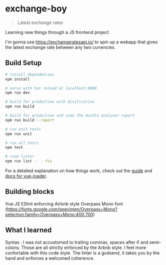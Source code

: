 # exchange-boy

> Latest exchange rates

Learning new things through a JS frontend project

I'm gonna use https://exchangeratesapi.io/ to spin up a webapp that gives the latest exchange rate between any two currencies.

## Build Setup

``` bash
# install dependencies
npm install

# serve with hot reload at localhost:8080
npm run dev

# build for production with minification
npm run build

# build for production and view the bundle analyzer report
npm run build --report

# run unit tests
npm run unit

# run all tests
npm test

# rune linter
npm run lint -- --fix
```

For a detailed explanation on how things work, check out the [guide](http://vuejs-templates.github.io/webpack/) and [docs for vue-loader](http://vuejs.github.io/vue-loader).

## Building blocks

Vue JS
ESlint enforcing Airbnb style
Overpass Mono font (https://fonts.google.com/specimen/Overpass+Mono?selection.family=Overpass+Mono:400,700)

## What I learned

Syntax : I was not accustomed to trailing commas, spaces after if and semi-colons. Those are all strictly enforced by the Arbnb style. I feel more confortable with this code style. The linter is a godsend, it takes you by the hand and enforces a welcomed coherence.